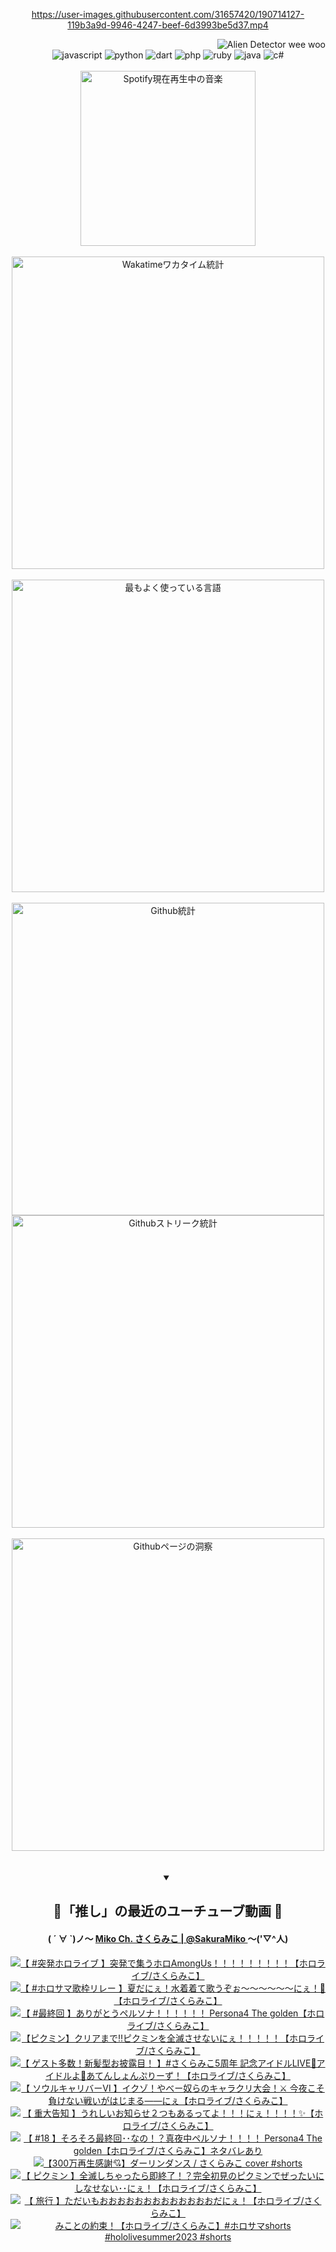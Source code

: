 <!-- START: HERO IMAGE GIF ////////// ////////// ////////// -->
<!-- <img src="@/../assets/img/gaming/ghost-of-tsushima.gif" width="100%"  alt="nellyXinwei's Hero Gif Image"/> -->
<!-- END: HERO IMAGE GIF ////////// ////////// ////////// -->

<div align="center" >  
  
<!-- START:ワンピース 第1015話「ルフィはRED ROCを使う」 -->
<https://user-images.githubusercontent.com/31657420/190714127-119b3a9d-9946-4247-beef-6d3993be5d37.mp4>
<!-- END:ワンピース 第1015話「ルフィはRED ROCを使う」 -->

<!-- START:VISITOR COUNTER -->
<div width="100%" align="right">
<img src="https://komarev.com/ghpvc/?username=nellyXinwei&label=🛸&color=grey&style=for-the-badge&labelcolor=ffffff" alt="Alien Detector wee woo"/>
</div>
<!-- END:VISITOR COUNTER -->

<!-- START: PROGRAMMING LANGUAGES -->
<!-- 色彩 Color Scheme:
#961E3A, #8A0D42, #5A0640, #4F265E, #2B355A, #3E759B, #CC4246,
#BB2649, #AD1052, #700750, #633075, #364270, #4E92C2, #FF5357
Sauce: https://www.webcreatorbox.com/inspiration/pantone-2023
-->

<img src="https://img.shields.io/badge/javascript%20-%23BB2649.svg?&style=for-the-badge&logo=javascript&logoColor=white&labelColor=961E3A" alt="javascript"/>
<img src="https://img.shields.io/badge/python%20-%23AD1052.svg?&style=for-the-badge&logo=python&logoColor=white&labelColor=8A0D42" alt="python" />
<img src="https://img.shields.io/badge/dart%20-%23700750.svg?&style=for-the-badge&logo=dart&logoColor=white&labelColor=5A0640" alt="dart"/>
<img src="https://img.shields.io/badge/php%20-%23633075.svg?&style=for-the-badge&logo=php&logoColor=white&labelColor=4F265E" alt="php"/>
<img src="https://img.shields.io/badge/ruby%20-%23364270.svg?&style=for-the-badge&logo=ruby&logoColor=white&labelColor=2B355A" alt="ruby"/>
<img src="https://img.shields.io/badge/java%20-%234E92C2.svg?&style=for-the-badge&logo=openjdk&logoColor=white&labelColor=3E759B" alt="java"/>
<img src="https://img.shields.io/badge/c%23-%23FF5357.svg?style=for-the-badge&logo=c-sharp&logoColor=white&labelColor=CC4246" alt="c#"/>  
<!-- END: PROGRAMMING LANGUAGES -->

<br>
<br>

<!-- START: MUSIC STATUS -->
  <!-- <a href="https://newojima-gsrs-20220114.vercel.app/api/now-playing?open">
    <img src="https://newojima-gsrs-20220114.vercel.app/api/now-playing" alt="Spotify現在再生中の音楽">
  </a> -->
  <img src="https://newojima-grss-20230114.vercel.app/api/spotify?border_color=transparent" alt="Spotify現在再生中の音楽" width="280px">
<!-- END: MUSIC STATUS -->

<br>
<br>

<!-- START: GITHUB STATUS -->
<!-- 色彩 Color Scheme:  #BB2649, #AD1052, #700750, #633075 -->
<img align="center" src="https://newojima-grs-20230109.vercel.app/api/wakatime?username=newojima&layout=compact&langs_count=10&locale=ja&hide_title=false&title_color=fff&hide_border=true&text_color=fff&bg_color=BB2649,BB2649,633075,633075&hide=other,css,html,bash,xml,git%20config,makefile,properties,yaml,markdown,text,json,jsx" alt="Wakatimeワカタイム統計" width="500px"/>

<br>
<br>

<!-- 色彩 Color Scheme:  #633075, #364270, #4E92C2 -->
  <img align="center" src="https://newojima-grs-20230109.vercel.app/api/top-langs?username=newojima&layout=compact&text_color=fff&icon_color=fff&hide_border=true&&locale=ja&hide_title=false&title_color=fff&include_all_commits=true&card_width=445&langs_count=11&hide=c%23,powershell,shaderlab,hlsl,makefile,jupyter%20notebook,python,html,css,shell,batchfile,less,liquid,hack,scss&bg_color=4F265E,633075,4E92C2" alt="最もよく使っている言語" width="500px"/>

<br>
<br>

<!-- 色彩 Color Scheme:  #4E92C2, #FF5357 -->
  <img align="center" src="https://newojima-grs-20230109.vercel.app/api?username=newojima&rank_icon=github&show_icons=true&&locale=ja&title_color=fff&text_color=fff&icon_color=fff&hide_border=true&hide_title=false&count_private=true&include_all_commits=true&card_width=495&disable_animations=true&bg_color=4E92C2,4E92C2,FF5357" alt="Github統計" width="500px"/>

<br>

<img align="center" src="https://streak-stats.demolab.com?user=newojima&theme=dark&hide_border=true&locale=ja&ring=BB2649&stroke=222222&background=151515&sideLabels=BB2649&currStreakLabel=ffffff&border=BB2649&fire=FF5357&currStreakNum=ffffff&sideNums=FF5357&dates=ffffff" alt="Githubストリーク統計" width="500px"/>

<br>
<br>

  <img align="center" width="500px" src="@/../assets/img/page-insights.svg" alt="Githubページの洞察"/>
  
</div>
<!-- END: GITHUB STATUS -->

<br>
<br>

<div align="center">
<details open>
  <summary>

  </summary>

  <h2 align="center">🌸「推し」の最近のユーチューブ動画 🌸</h2>
  <h4>
  ( ´ ∀ `)ノ～ 
  <a href="https://www.youtube.com/@SakuraMiko">Miko Ch. さくらみこ | @SakuraMiko
  </a>
   ～('▽^人)
  </h4>

  <!-- BEGIN YOUTUBE-CARDS -->
<a href="https://www.youtube.com/watch?v=k_z3OyC5kOQ"><img src="https://ytcards.demolab.com/?id=k_z3OyC5kOQ&title=%E3%80%90+%23%E7%AA%81%E7%99%BA%E3%83%9B%E3%83%AD%E3%83%A9%E3%82%A4%E3%83%96++%E3%80%91%E7%AA%81%E7%99%BA%E3%81%A7%E9%9B%86%E3%81%86%E3%83%9B%E3%83%ADAmongUs%EF%BC%81%EF%BC%81%EF%BC%81%EF%BC%81%EF%BC%81%EF%BC%81%EF%BC%81%EF%BC%81%EF%BC%81%E3%80%90%E3%83%9B%E3%83%AD%E3%83%A9%E3%82%A4%E3%83%96%2F%E3%81%95%E3%81%8F%E3%82%89%E3%81%BF%E3%81%93%E3%80%91&lang=ja&timestamp=1690714937&background_color=%230d1117&title_color=%23ffffff&stats_color=%23dedede&width=187&border_radius=5&duration=0" alt="【 #突発ホロライブ  】突発で集うホロAmongUs！！！！！！！！！【ホロライブ/さくらみこ】" title="【 #突発ホロライブ  】突発で集うホロAmongUs！！！！！！！！！【ホロライブ/さくらみこ】"></a>
<a href="https://www.youtube.com/watch?v=tr1mm5QUWiw"><img src="https://ytcards.demolab.com/?id=tr1mm5QUWiw&title=%E3%80%90+%23%E3%83%9B%E3%83%AD%E3%82%B5%E3%83%9E%E6%AD%8C%E6%9E%A0%E3%83%AA%E3%83%AC%E3%83%BC+%E3%80%91%E5%A4%8F%E3%81%A0%E3%81%AB%E3%81%87%EF%BC%81%E6%B0%B4%E7%9D%80%E7%9D%80%E3%81%A6%E6%AD%8C%E3%81%86%E3%81%9E%E3%81%89%EF%BD%9E%EF%BD%9E%EF%BD%9E%EF%BD%9E%EF%BD%9E%EF%BD%9E%E3%81%AB%E3%81%87%EF%BC%81%F0%9F%8C%8A%E3%80%90%E3%83%9B%E3%83%AD%E3%83%A9%E3%82%A4%E3%83%96%2F%E3%81%95%E3%81%8F%E3%82%89%E3%81%BF%E3%81%93%E3%80%91&lang=ja&timestamp=1690709045&background_color=%230d1117&title_color=%23ffffff&stats_color=%23dedede&width=187&border_radius=5&duration=1219" alt="【 #ホロサマ歌枠リレー 】夏だにぇ！水着着て歌うぞぉ～～～～～～にぇ！🌊【ホロライブ/さくらみこ】" title="【 #ホロサマ歌枠リレー 】夏だにぇ！水着着て歌うぞぉ～～～～～～にぇ！🌊【ホロライブ/さくらみこ】"></a>
<a href="https://www.youtube.com/watch?v=ZE_6qy5MnQo"><img src="https://ytcards.demolab.com/?id=ZE_6qy5MnQo&title=%E3%80%90+%23%E6%9C%80%E7%B5%82%E5%9B%9E+%E3%80%91%E3%81%82%E3%82%8A%E3%81%8C%E3%81%A8%E3%81%86%E3%83%9A%E3%83%AB%E3%82%BD%E3%83%8A%EF%BC%81%EF%BC%81%EF%BC%81%EF%BC%81%EF%BC%81%EF%BC%81+Persona4+The+golden%E3%80%90%E3%83%9B%E3%83%AD%E3%83%A9%E3%82%A4%E3%83%96%2F%E3%81%95%E3%81%8F%E3%82%89%E3%81%BF%E3%81%93%E3%80%91&lang=ja&timestamp=1690630908&background_color=%230d1117&title_color=%23ffffff&stats_color=%23dedede&width=187&border_radius=5&duration=16019" alt="【 #最終回 】ありがとうペルソナ！！！！！！ Persona4 The golden【ホロライブ/さくらみこ】" title="【 #最終回 】ありがとうペルソナ！！！！！！ Persona4 The golden【ホロライブ/さくらみこ】"></a>
<a href="https://www.youtube.com/watch?v=A5cdrMjtXRM"><img src="https://ytcards.demolab.com/?id=A5cdrMjtXRM&title=%E3%80%90%E3%83%94%E3%82%AF%E3%83%9F%E3%83%B3%E3%80%91%E3%82%AF%E3%83%AA%E3%82%A2%E3%81%BE%E3%81%A7%E2%80%BC%E3%83%94%E3%82%AF%E3%83%9F%E3%83%B3%E3%82%92%E5%85%A8%E6%BB%85%E3%81%95%E3%81%9B%E3%81%AA%E3%81%84%E3%81%AB%E3%81%87%EF%BC%81%EF%BC%81%EF%BC%81%EF%BC%81%EF%BC%81%E3%80%90%E3%83%9B%E3%83%AD%E3%83%A9%E3%82%A4%E3%83%96%2F%E3%81%95%E3%81%8F%E3%82%89%E3%81%BF%E3%81%93%E3%80%91&lang=ja&timestamp=1690386301&background_color=%230d1117&title_color=%23ffffff&stats_color=%23dedede&width=187&border_radius=5&duration=12645" alt="【ピクミン】クリアまで‼ピクミンを全滅させないにぇ！！！！！【ホロライブ/さくらみこ】" title="【ピクミン】クリアまで‼ピクミンを全滅させないにぇ！！！！！【ホロライブ/さくらみこ】"></a>
<a href="https://www.youtube.com/watch?v=V761LnbkXYQ"><img src="https://ytcards.demolab.com/?id=V761LnbkXYQ&title=%E3%80%90+%E3%82%B2%E3%82%B9%E3%83%88%E5%A4%9A%E6%95%B0%EF%BC%81%E6%96%B0%E9%AB%AA%E5%9E%8B%E3%81%8A%E6%8A%AB%E9%9C%B2%E7%9B%AE%EF%BC%81+%E3%80%91%23%E3%81%95%E3%81%8F%E3%82%89%E3%81%BF%E3%81%935%E5%91%A8%E5%B9%B4+%E8%A8%98%E5%BF%B5%E3%82%A2%E3%82%A4%E3%83%89%E3%83%ABLIVE%F0%9F%8C%8A%E3%82%A2%E3%82%A4%E3%83%89%E3%83%AB%E3%82%88%F0%9F%8C%9F%E3%81%82%E3%81%A6%E3%82%93%E3%81%97%E3%82%87%E3%82%93%E3%81%B7%E3%82%8A%E3%83%BC%E3%81%9A%EF%BC%81%E3%80%90%E3%83%9B%E3%83%AD%E3%83%A9%E3%82%A4%E3%83%96%2F%E3%81%95%E3%81%8F%E3%82%89%E3%81%BF%E3%81%93%E3%80%91&lang=ja&timestamp=1690364804&background_color=%230d1117&title_color=%23ffffff&stats_color=%23dedede&width=187&border_radius=5&duration=0" alt="【 ゲスト多数！新髪型お披露目！ 】#さくらみこ5周年 記念アイドルLIVE🌊アイドルよ🌟あてんしょんぷりーず！【ホロライブ/さくらみこ】" title="【 ゲスト多数！新髪型お披露目！ 】#さくらみこ5周年 記念アイドルLIVE🌊アイドルよ🌟あてんしょんぷりーず！【ホロライブ/さくらみこ】"></a>
<a href="https://www.youtube.com/watch?v=9kFc6GkZEzo"><img src="https://ytcards.demolab.com/?id=9kFc6GkZEzo&title=%E3%80%90+%E3%82%BD%E3%82%A6%E3%83%AB%E3%82%AD%E3%83%A3%E3%83%AA%E3%83%90%E3%83%BC%E2%85%A5+%E3%80%91%E3%82%A4%E3%82%AF%E3%82%BE%EF%BC%81%E3%82%84%E3%81%B9%E3%83%BC%E5%A5%B4%E3%82%89%E3%81%AE%E3%82%AD%E3%83%A3%E3%83%A9%E3%82%AF%E3%83%AA%E5%A4%A7%E4%BC%9A%EF%BC%81%E2%9A%94+%E4%BB%8A%E5%A4%9C%E3%81%93%E3%81%9D%E8%B2%A0%E3%81%91%E3%81%AA%E3%81%84%E6%88%A6%E3%81%84%E3%81%8C%E3%81%AF%E3%81%98%E3%81%BE%E3%82%8B%E2%80%95%E2%80%95%E3%81%AB%E3%81%87%E3%80%90%E3%83%9B%E3%83%AD%E3%83%A9%E3%82%A4%E3%83%96%2F%E3%81%95%E3%81%8F%E3%82%89%E3%81%BF%E3%81%93%E3%80%91&lang=ja&timestamp=1690295683&background_color=%230d1117&title_color=%23ffffff&stats_color=%23dedede&width=187&border_radius=5&duration=8495" alt="【 ソウルキャリバーⅥ 】イクゾ！やべー奴らのキャラクリ大会！⚔ 今夜こそ負けない戦いがはじまる――にぇ【ホロライブ/さくらみこ】" title="【 ソウルキャリバーⅥ 】イクゾ！やべー奴らのキャラクリ大会！⚔ 今夜こそ負けない戦いがはじまる――にぇ【ホロライブ/さくらみこ】"></a>
<a href="https://www.youtube.com/watch?v=AU-ixIM_ajE"><img src="https://ytcards.demolab.com/?id=AU-ixIM_ajE&title=%E3%80%90+%E9%87%8D%E5%A4%A7%E5%91%8A%E7%9F%A5+%E3%80%91%E3%81%86%E3%82%8C%E3%81%97%E3%81%84%E3%81%8A%E7%9F%A5%E3%82%89%E3%81%9B%EF%BC%92%E3%81%A4%E3%82%82%E3%81%82%E3%82%8B%E3%81%A3%E3%81%A6%E3%82%88%EF%BC%81%EF%BC%81%EF%BC%81%E3%81%AB%E3%81%87%EF%BC%81%EF%BC%81%EF%BC%81%EF%BC%81%E2%9C%A8%E3%80%90%E3%83%9B%E3%83%AD%E3%83%A9%E3%82%A4%E3%83%96%2F%E3%81%95%E3%81%8F%E3%82%89%E3%81%BF%E3%81%93%E3%80%91&lang=ja&timestamp=1690120324&background_color=%230d1117&title_color=%23ffffff&stats_color=%23dedede&width=187&border_radius=5&duration=6227" alt="【 重大告知 】うれしいお知らせ２つもあるってよ！！！にぇ！！！！✨【ホロライブ/さくらみこ】" title="【 重大告知 】うれしいお知らせ２つもあるってよ！！！にぇ！！！！✨【ホロライブ/さくらみこ】"></a>
<a href="https://www.youtube.com/watch?v=RdeHiPedbdM"><img src="https://ytcards.demolab.com/?id=RdeHiPedbdM&title=%E3%80%90+%2318+%E3%80%91%E3%81%9D%E3%82%8D%E3%81%9D%E3%82%8D%E6%9C%80%E7%B5%82%E5%9B%9E%EF%BD%A5%EF%BD%A5%E3%81%AA%E3%81%AE%EF%BC%81%EF%BC%9F%E7%9C%9F%E5%A4%9C%E4%B8%AD%E3%83%9A%E3%83%AB%E3%82%BD%E3%83%8A%EF%BC%81%EF%BC%81%EF%BC%81%EF%BC%81+Persona4+The+golden%E3%80%90%E3%83%9B%E3%83%AD%E3%83%A9%E3%82%A4%E3%83%96%2F%E3%81%95%E3%81%8F%E3%82%89%E3%81%BF%E3%81%93%E3%80%91%E3%83%8D%E3%82%BF%E3%83%90%E3%83%AC%E3%81%82%E3%82%8A&lang=ja&timestamp=1689968336&background_color=%230d1117&title_color=%23ffffff&stats_color=%23dedede&width=187&border_radius=5&duration=19289" alt="【 #18 】そろそろ最終回･･なの！？真夜中ペルソナ！！！！ Persona4 The golden【ホロライブ/さくらみこ】ネタバレあり" title="【 #18 】そろそろ最終回･･なの！？真夜中ペルソナ！！！！ Persona4 The golden【ホロライブ/さくらみこ】ネタバレあり"></a>
<a href="https://www.youtube.com/watch?v=OT8IaDjq2c4"><img src="https://ytcards.demolab.com/?id=OT8IaDjq2c4&title=%E3%80%90300%E4%B8%87%E5%86%8D%E7%94%9F%E6%84%9F%E8%AC%9D%F0%9F%92%98%E3%80%91%E3%83%80%E3%83%BC%E3%83%AA%E3%83%B3%E3%83%80%E3%83%B3%E3%82%B9+%2F+%E3%81%95%E3%81%8F%E3%82%89%E3%81%BF%E3%81%93+cover+%23shorts&lang=ja&timestamp=1689936410&background_color=%230d1117&title_color=%23ffffff&stats_color=%23dedede&width=187&border_radius=5&duration=41" alt="【300万再生感謝💘】ダーリンダンス / さくらみこ cover #shorts" title="【300万再生感謝💘】ダーリンダンス / さくらみこ cover #shorts"></a>
<a href="https://www.youtube.com/watch?v=RHJkCkDFTbU"><img src="https://ytcards.demolab.com/?id=RHJkCkDFTbU&title=%E3%80%90+%E3%83%94%E3%82%AF%E3%83%9F%E3%83%B3+%E3%80%91%E5%85%A8%E6%BB%85%E3%81%97%E3%81%A1%E3%82%83%E3%81%A3%E3%81%9F%E3%82%89%E5%8D%B3%E7%B5%82%E4%BA%86%EF%BC%81%EF%BC%9F%E5%AE%8C%E5%85%A8%E5%88%9D%E8%A6%8B%E3%81%AE%E3%83%94%E3%82%AF%E3%83%9F%E3%83%B3%E3%81%A7%E3%81%9C%E3%81%A3%E3%81%9F%E3%81%84%E3%81%AB%E3%81%97%E3%81%AA%E3%81%9B%E3%81%AA%E3%81%84%EF%BD%A5%EF%BD%A5%E3%81%AB%E3%81%87%EF%BC%81%E3%80%90%E3%83%9B%E3%83%AD%E3%83%A9%E3%82%A4%E3%83%96%2F%E3%81%95%E3%81%8F%E3%82%89%E3%81%BF%E3%81%93%E3%80%91&lang=ja&timestamp=1689787778&background_color=%230d1117&title_color=%23ffffff&stats_color=%23dedede&width=187&border_radius=5&duration=18800" alt="【 ピクミン 】全滅しちゃったら即終了！？完全初見のピクミンでぜったいにしなせない･･にぇ！【ホロライブ/さくらみこ】" title="【 ピクミン 】全滅しちゃったら即終了！？完全初見のピクミンでぜったいにしなせない･･にぇ！【ホロライブ/さくらみこ】"></a>
<a href="https://www.youtube.com/watch?v=zDFOKfx3QGE"><img src="https://ytcards.demolab.com/?id=zDFOKfx3QGE&title=%E3%80%90+%E6%97%85%E8%A1%8C+%E3%80%91%E3%81%9F%E3%81%A0%E3%81%84%E3%82%82%E3%81%8A%E3%81%8A%E3%81%8A%E3%81%8A%E3%81%8A%E3%81%8A%E3%81%8A%E3%81%8A%E3%81%8A%E3%81%8A%E3%81%8A%E3%81%8A%E3%81%8A%E3%81%A0%E3%81%AB%E3%81%87%EF%BC%81%E3%80%90%E3%83%9B%E3%83%AD%E3%83%A9%E3%82%A4%E3%83%96%2F%E3%81%95%E3%81%8F%E3%82%89%E3%81%BF%E3%81%93%E3%80%91&lang=ja&timestamp=1689765740&background_color=%230d1117&title_color=%23ffffff&stats_color=%23dedede&width=187&border_radius=5&duration=3579" alt="【 旅行 】ただいもおおおおおおおおおおおおおだにぇ！【ホロライブ/さくらみこ】" title="【 旅行 】ただいもおおおおおおおおおおおおおだにぇ！【ホロライブ/さくらみこ】"></a>
<a href="https://www.youtube.com/watch?v=Is9L44DjsZ4"><img src="https://ytcards.demolab.com/?id=Is9L44DjsZ4&title=%E3%81%BF%E3%81%93%E3%81%A8%E3%81%AE%E7%B4%84%E6%9D%9F%EF%BC%81%E3%80%90%E3%83%9B%E3%83%AD%E3%83%A9%E3%82%A4%E3%83%96%2F%E3%81%95%E3%81%8F%E3%82%89%E3%81%BF%E3%81%93%E3%80%91%23%E3%83%9B%E3%83%AD%E3%82%B5%E3%83%9Eshorts+%23hololivesummer2023+%23shorts&lang=ja&timestamp=1689562814&background_color=%230d1117&title_color=%23ffffff&stats_color=%23dedede&width=187&border_radius=5&duration=56" alt="みことの約束！【ホロライブ/さくらみこ】#ホロサマshorts #hololivesummer2023 #shorts" title="みことの約束！【ホロライブ/さくらみこ】#ホロサマshorts #hololivesummer2023 #shorts"></a>
<!-- END YOUTUBE-CARDS -->

</div>
  
</details>
